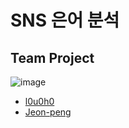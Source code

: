 # SNS 은어 분석
## Team Project
![image](https://user-images.githubusercontent.com/72143238/174304927-cd647a33-309f-431b-99df-5ff820782a98.png)



- [l0u0h0](https://github.com/l0u0h0)
- [Jeon-peng](https://github.com/Jeon-peng)
